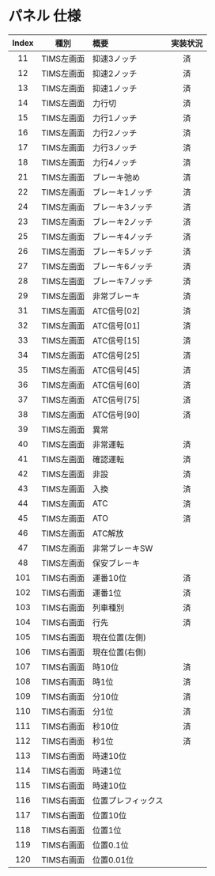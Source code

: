 # パネル 仕様

|Index|種別|概要|実装状況|
|:--:|:--:|:--|:--:|
|11|TIMS左画面|抑速3ノッチ|済|
|12|TIMS左画面|抑速2ノッチ|済|
|13|TIMS左画面|抑速1ノッチ|済|
|14|TIMS左画面|力行切|済|
|15|TIMS左画面|力行1ノッチ|済|
|16|TIMS左画面|力行2ノッチ|済|
|17|TIMS左画面|力行3ノッチ|済|
|18|TIMS左画面|力行4ノッチ|済|
|21|TIMS左画面|ブレーキ弛め|済|
|22|TIMS左画面|ブレーキ1ノッチ|済|
|24|TIMS左画面|ブレーキ3ノッチ|済|
|23|TIMS左画面|ブレーキ2ノッチ|済|
|25|TIMS左画面|ブレーキ4ノッチ|済|
|26|TIMS左画面|ブレーキ5ノッチ|済|
|27|TIMS左画面|ブレーキ6ノッチ|済|
|28|TIMS左画面|ブレーキ7ノッチ|済|
|29|TIMS左画面|非常ブレーキ|済|
|31|TIMS左画面|ATC信号[02]|済|
|32|TIMS左画面|ATC信号[01]|済|
|33|TIMS左画面|ATC信号[15]|済|
|34|TIMS左画面|ATC信号[25]|済|
|35|TIMS左画面|ATC信号[45]|済|
|36|TIMS左画面|ATC信号[60]|済|
|37|TIMS左画面|ATC信号[75]|済|
|38|TIMS左画面|ATC信号[90]|済|
|39|TIMS左画面|異常||
|40|TIMS左画面|非常運転|済|
|41|TIMS左画面|確認運転|済|
|42|TIMS左画面|非設|済|
|43|TIMS左画面|入換|済|
|44|TIMS左画面|ATC|済|
|45|TIMS左画面|ATO|済|
|46|TIMS左画面|ATC解放||
|47|TIMS左画面|非常ブレーキSW||
|48|TIMS左画面|保安ブレーキ||
|101|TIMS右画面|運番10位|済|
|102|TIMS右画面|運番1位|済|
|103|TIMS右画面|列車種別|済|
|104|TIMS右画面|行先|済|
|105|TIMS右画面|現在位置(左側)||
|106|TIMS右画面|現在位置(右側)||
|107|TIMS右画面|時10位|済|
|108|TIMS右画面|時1位|済|
|109|TIMS右画面|分10位|済|
|110|TIMS右画面|分1位|済|
|111|TIMS右画面|秒10位|済|
|112|TIMS右画面|秒1位|済|
|113|TIMS右画面|時速10位||
|114|TIMS右画面|時速1位||
|115|TIMS右画面|時速10位||
|116|TIMS右画面|位置プレフィックス||
|117|TIMS右画面|位置10位||
|118|TIMS右画面|位置1位||
|119|TIMS右画面|位置0.1位||
|120|TIMS右画面|位置0.01位||